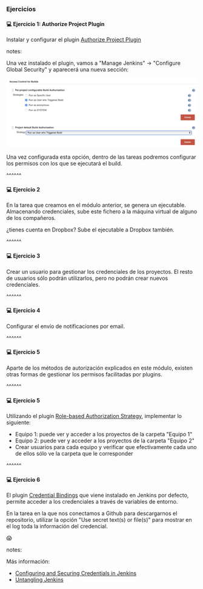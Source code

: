 ### Ejercicios

#### 💻️ Ejercicio 1: Authorize Project Plugin

Instalar y configurar el plugin [Authorize Project Plugin](https://plugins.jenkins.io/authorize-project/)

notes:

Una vez instalado el plugin, vamos a "Manage Jenkins" -> "Configure Global Security" y aparecerá una nueva sección:

![access_controls_for_builds](/slides/images/exercises_access_controls_for_builds.png)

Una vez configurada esta opción, dentro de las tareas podremos configurar los permisos con los que se ejecutará
el build. 

^^^^^^

#### 💻️ Ejercicio 2

En la tarea que creamos en el módulo anterior, se genera un ejecutable. Almacenando
credenciales, sube este fichero a la máquina virtual de alguno de los compañeros.

¿tienes cuenta en Dropbox? Sube el ejecutable a Dropbox también.

^^^^^^

#### 💻️ Ejercicio 3

Crear un usuario para gestionar los credenciales de los proyectos. El resto de usuarios
sólo podrán utilizarlos, pero no podrán crear nuevos credenciales.

^^^^^^

#### 💻️ Ejercicio 4

Configurar el envío de notificaciones por email.

^^^^^^

#### 💻️ Ejercicio 5

Aparte de los métodos de autorización explicados en este módulo, existen otras formas de gestionar
los permisos facilitadas por plugins.

^^^^^^

#### 💻️ Ejercicio 5

Utilizando el plugin [Role-based Authorization Strategy](https://plugins.jenkins.io/role-strategy/), implementar
lo siguiente: 
* Equipo 1: puede ver y acceder a los proyectos de la carpeta "Equipo 1"
* Equipo 2: puede ver y acceder a los proyectos de la carpeta "Equipo 2"
* Crear usuarios para cada equipo y verificar que efectivamente cada uno de ellos sólo 
  ve la carpeta que le corresponder

^^^^^^

#### 💻️ Ejercicio 6

El plugin [Credential Bindings](https://plugins.jenkins.io/credentials-binding/) que viene instalado en 
Jenkins por defecto, permite acceder a los credenciales a través de variables de entorno.

En la tarea en la que nos conectamos a Github para descargarnos el repositorio, utilizar la opción 
"Use secret text(s) or file(s)" para mostrar en el log toda la información del credencial.

😱

notes:

Más información:

* [Configuring and Securing Credentials in Jenkins](https://www.cyberark.com/threat-research-blog/configuring-and-securing-credentials-in-jenkins/)
* [Untangling Jenkins](https://www.conjur.org/blog/untangling-jenkins/)
